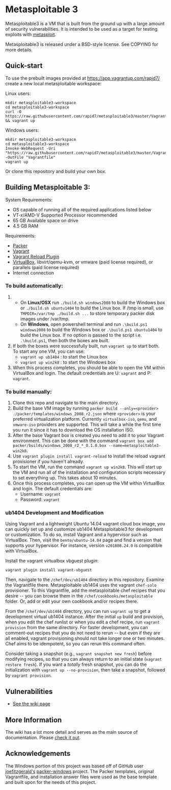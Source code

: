 # Metasploitable 3

Metasploitable3 is a VM that is built from the ground up with a large amount of security vulnerabilities. It is intended to be used as a target for testing exploits with [metasploit](https://github.com/rapid7/metasploit-framework).

Metasploitable3 is released under a BSD-style license. See COPYING for more details.

## Quick-start

To use the prebuilt images provided at https://app.vagrantup.com/rapid7/ create a new local metasploitable workspace:

Linux users:
```
mkdir metasploitable3-workspace
cd metasploitable3-workspace
curl -O https://raw.githubusercontent.com/rapid7/metasploitable3/master/Vagrantfile && vagrant up
```
Windows users:
```
mkdir metasploitable3-workspace
cd metasploitable3-workspace
Invoke-WebRequest -Uri "https://raw.githubusercontent.com/rapid7/metasploitable3/master/Vagrantfile" -OutFile "Vagrantfile"
vagrant up
```

Or clone this repository and build your own box.

## Building Metasploitable 3:
System Requirements:
* OS capable of running all of the required applications listed below
* VT-x/AMD-V Supported Processor recommended
* 65 GB Available space on drive
* 4.5 GB RAM

Requirements:

* [Packer](https://www.packer.io/intro/getting-started/install.html)
* [Vagrant](https://www.vagrantup.com/docs/installation/)
* [Vagrant Reload Plugin](https://github.com/aidanns/vagrant-reload#installation)
* [VirtualBox](https://www.virtualbox.org/wiki/Downloads), libvirt/qemu-kvm, or vmware (paid license required), or parallels (paid license required)
* Internet connection

### To build automatically:

1. - On **Linux/OSX** run `./build.sh windows2008` to build the Windows box or `./build.sh ubuntu1404` to build the Linux box. If /tmp is small, use `TMPDIR=/var/tmp ./build.sh ...` to store temporary packer disk images under /var/tmp.
   - On **Windows**, open powershell terminal and run `.\build.ps1 windows2008` to build the Windows box or `.\build.ps1 ubuntu1404` to build the Linux box. If no option is passed to the script i.e. `.\build.ps1`, then both the boxes are built.
2. If both the boxes were successfully built, run `vagrant up` to start both. To start any one VM, you can use:
    - `vagrant up ub1404` : to start the Linux box
    - `vagrant up win2k8` : to start the Windows box
3. When this process completes, you should be able to open the VM within VirtualBox and login. The default credentials are U: `vagrant` and P: `vagrant`.

### To build manually:

1. Clone this repo and navigate to the main directory.
2. Build the base VM image by running `packer build --only=<provider> ./packer/templates/windows_2008_r2.json` where `<provider>` is your preferred virtualization platform. Currently `virtualbox-iso`, `qemu`, and `vmware-iso` providers are supported. This will take a while the first time you run it since it has to download the OS installation ISO.
3. After the base Vagrant box is created you need to add it to your Vagrant environment. This can be done with the command `vagrant box add packer/builds/windows_2008_r2_*_0.1.0.box --name=metasploitable3-win2k8`.
4. Use `vagrant plugin install vagrant-reload` to install the reload vagrant provisioner if you haven't already.
5. To start the VM, run the command `vagrant up win2k8`. This will start up the VM and run all of the installation and configuration scripts necessary to set everything up. This takes about 10 minutes.
6. Once this process completes, you can open up the VM within VirtualBox and login. The default credentials are:
    - Username: `vagrant`
    - Password: `vagrant`

### ub1404 Development and Modification

Using Vagrant and a lightweight Ubuntu 14.04 vagrant cloud box image, you can quickly set up and customize ub1404 Metasploitable3 for development or customization.
To do so, install Vagrant and a hypervisor such as VirtualBox. Then, visit the `bento/ubuntu-14.04` page and find a version that supports
your hypervisor. For instance, version `v201808.24.0` is compatible with VirtualBox.

Install the vagrant virtualbox vbguest plugin:

    vagrant plugin install vagrant-vbguest
    
Then, navigate to the `/chef/dev/ub1404` directory in this repository. Examine the Vagrantfile there. Metasploitable ub1404 uses the vagrant `chef-solo` provisioner.
To this Vagrantfile, add the metasploitable chef recipes that you desire -- you can browse them in the `/chef/cookbooks/metasploitable` folder. Or, 
add or edit your own cookbook and/or recipes there.

From the `/chef/dev/ub1404` directory, you can run `vagrant up` to get a development virtual ub1404 instance. After the initial `up` build and provision, 
when you edit the chef runlist or when you edit a chef recipe, run `vagrant provision` from the same directory. For faster development, you can comment-out 
recipes that you do not need to rerun -- but even if they are all enabled, vagrant provisioning should not take longer one or two minutes. 
Chef aims to be idempotent, so you can rerun this command often.

Consider taking a snapshot (e.g., `vagrant snapshot new fresh`) before modifying recipes, so that you can always return to an initial state (`vagrant restore fresh`).
If you want a _totally_ fresh snapshot, you can do the initialization with `vagrant up --no-provision`, then take a snapshot, followed by `vagrant provision`.


## Vulnerabilities
* [See the wiki page](https://github.com/rapid7/metasploitable3/wiki/Vulnerabilities)

## More Information
The wiki has a lot more detail and serves as the main source of documentation. Please [check it out](https://github.com/rapid7/metasploitable3/wiki/).

## Acknowledgements
The Windows portion of this project was based off of GitHub user [joefitzgerald's](https://github.com/joefitzgerald) [packer-windows](https://github.com/joefitzgerald/packer-windows) project.
The Packer templates, original Vagrantfile, and installation answer files were used as the base template and built upon for the needs of this project.
